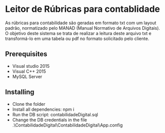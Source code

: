 # Leitor de Rúbricas para contablidade

As rúbricas para contabilidade são geradas em formato txt com um layout padrão, normatizado pelo MANAD (Manual Normativo de Arquivos Digitais).
O objetivo deste sistema se trata de realizar a leitura deste arquivo txt e transformá-lo em uma tabela ou pdf no formato solicitado pelo cliente.

## Prerequisites

* Visual studio 2015
* Visual C++ 2015
* MySQL Server

## Installing

* Clone the folder
* Install all dependencies: npm i
* Run the DB script: contabilidadeDigital.sql
* Change the DB credentials in the file .\ContabilidadeDigital\ContabilidadeDigital\App.config
